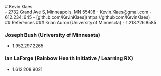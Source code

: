 <div class='container'>
# Kevin Klaes
<div id='contact'>
- 2732 Grand Ave S, Minneapolis, MN 55408
- Kevin.Klaes@gmail.com
- 612.234.1645
- [github.com/KevinKlaes](https://github.com/KevinKlaes)
</div>

<div class='row col-xs-12' id='references'>
## References
### Brian Auron (University of Minnesota)
- 1.218.226.8585

### Joseph Bush (University of Minnesota)
- 1.952.297.2265

### Ian LaForge (Rainbow Health Initiative / Learning RX)
- 1.612.208.9021
</div>
</div>
